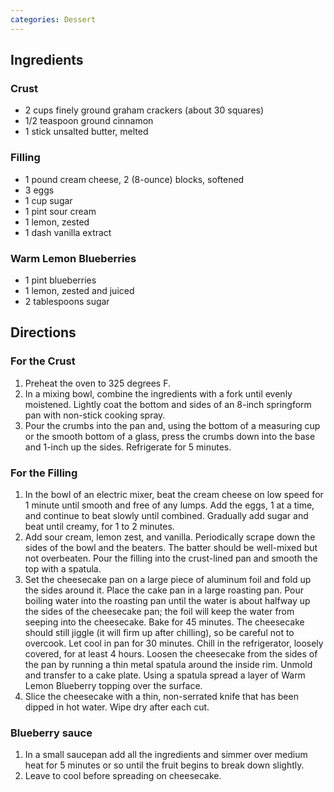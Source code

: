 ```yaml
---
categories: Dessert
---
```


## Ingredients

### Crust
 - 2 cups finely ground graham crackers (about 30 squares) 
 - 1/2 teaspoon ground cinnamon 
 - 1 stick unsalted butter, melted 

### Filling
 - 1 pound cream cheese, 2 (8-ounce) blocks, softened 
 - 3 eggs 
 - 1 cup sugar 
 - 1 pint sour cream 
 - 1 lemon, zested 
 - 1 dash vanilla extract 

### Warm Lemon Blueberries
 - 1 pint blueberries 
 - 1 lemon, zested and juiced 
 - 2 tablespoons sugar

## Directions

### For the Crust

1. Preheat the oven to 325 degrees F. 
2. In a mixing bowl, combine the ingredients with a fork until evenly moistened. Lightly coat the bottom and sides of an 8-inch springform pan with non-stick cooking spray. 
3. Pour the crumbs into the pan and, using the bottom of a measuring cup or the smooth bottom of a glass, press the crumbs down into the base and 1-inch up the sides. Refrigerate for 5 minutes. 

### For the Filling

1. In the bowl of an electric mixer, beat the cream cheese on low speed for 1 minute until smooth and free of any lumps. Add the eggs, 1 at a time, and continue to beat slowly until combined. Gradually add sugar and beat until creamy, for 1 to 2 minutes. 
2. Add sour cream, lemon zest, and vanilla. Periodically scrape down the sides of the bowl and the beaters. The batter should be well-mixed but not overbeaten. Pour the filling into the crust-lined pan and smooth the top with a spatula. 
3. Set the cheesecake pan on a large piece of aluminum foil and fold up the sides around it. Place the cake pan in a large roasting pan. Pour boiling water into the roasting pan until the water is about halfway up the sides of the cheesecake pan; the foil will keep the water from seeping into the cheesecake. Bake for 45 minutes. The cheesecake should still jiggle (it will firm up after chilling), so be careful not to overcook. Let cool in pan for 30 minutes. Chill in the refrigerator, loosely covered, for at least 4 hours. Loosen the cheesecake from the sides of the pan by running a thin metal spatula around the inside rim. Unmold and transfer to a cake plate. Using a spatula spread a layer of Warm Lemon Blueberry topping over the surface. 
4. Slice the cheesecake with a thin, non-serrated knife that has been dipped in hot water. Wipe dry after each cut.

### Blueberry sauce

1. In a small saucepan add all the ingredients and simmer over medium heat for 5 minutes or so until the fruit begins to break down slightly.
2. Leave to cool before spreading on cheesecake. 
